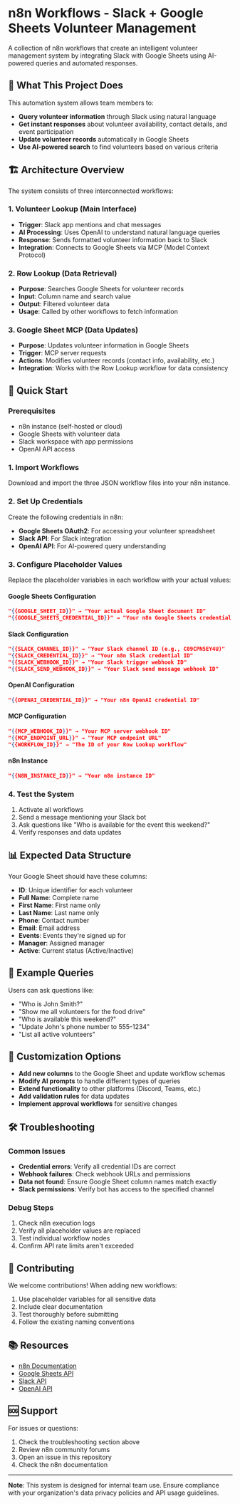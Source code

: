 # n8n Workflows - Slack + Google Sheets Volunteer Management

A collection of n8n workflows that create an intelligent volunteer management system by integrating Slack with Google Sheets using AI-powered queries and automated responses.

## 🎯 **What This Project Does**

This automation system allows team members to:
- **Query volunteer information** through Slack using natural language
- **Get instant responses** about volunteer availability, contact details, and event participation
- **Update volunteer records** automatically in Google Sheets
- **Use AI-powered search** to find volunteers based on various criteria

## 🏗️ **Architecture Overview**

The system consists of three interconnected workflows:

### 1. **Volunteer Lookup** (Main Interface)
- **Trigger**: Slack app mentions and chat messages
- **AI Processing**: Uses OpenAI to understand natural language queries
- **Response**: Sends formatted volunteer information back to Slack
- **Integration**: Connects to Google Sheets via MCP (Model Context Protocol)

### 2. **Row Lookup** (Data Retrieval)
- **Purpose**: Searches Google Sheets for volunteer records
- **Input**: Column name and search value
- **Output**: Filtered volunteer data
- **Usage**: Called by other workflows to fetch information

### 3. **Google Sheet MCP** (Data Updates)
- **Purpose**: Updates volunteer information in Google Sheets
- **Trigger**: MCP server requests
- **Actions**: Modifies volunteer records (contact info, availability, etc.)
- **Integration**: Works with the Row Lookup workflow for data consistency

## 🚀 **Quick Start**

### Prerequisites
- n8n instance (self-hosted or cloud)
- Google Sheets with volunteer data
- Slack workspace with app permissions
- OpenAI API access

### 1. Import Workflows
Download and import the three JSON workflow files into your n8n instance.

### 2. Set Up Credentials
Create the following credentials in n8n:
- **Google Sheets OAuth2**: For accessing your volunteer spreadsheet
- **Slack API**: For Slack integration
- **OpenAI API**: For AI-powered query understanding

### 3. Configure Placeholder Values
Replace the placeholder variables in each workflow with your actual values:

#### Google Sheets Configuration
```json
"{{GOOGLE_SHEET_ID}}" → "Your actual Google Sheet document ID"
"{{GOOGLE_SHEETS_CREDENTIAL_ID}}" → "Your n8n Google Sheets credential ID"
```

#### Slack Configuration
```json
"{{SLACK_CHANNEL_ID}}" → "Your Slack channel ID (e.g., C09CPN5EY4U)"
"{{SLACK_CREDENTIAL_ID}}" → "Your n8n Slack credential ID"
"{{SLACK_WEBHOOK_ID}}" → "Your Slack trigger webhook ID"
"{{SLACK_SEND_WEBHOOK_ID}}" → "Your Slack send message webhook ID"
```

#### OpenAI Configuration
```json
"{{OPENAI_CREDENTIAL_ID}}" → "Your n8n OpenAI credential ID"
```

#### MCP Configuration
```json
"{{MCP_WEBHOOK_ID}}" → "Your MCP server webhook ID"
"{{MCP_ENDPOINT_URL}}" → "Your MCP endpoint URL"
"{{WORKFLOW_ID}}" → "The ID of your Row Lookup workflow"
```

#### n8n Instance
```json
"{{N8N_INSTANCE_ID}}" → "Your n8n instance ID"
```

### 4. Test the System
1. Activate all workflows
2. Send a message mentioning your Slack bot
3. Ask questions like "Who is available for the event this weekend?"
4. Verify responses and data updates

## 📊 **Expected Data Structure**

Your Google Sheet should have these columns:
- **ID**: Unique identifier for each volunteer
- **Full Name**: Complete name
- **First Name**: First name only
- **Last Name**: Last name only
- **Phone**: Contact number
- **Email**: Email address
- **Events**: Events they're signed up for
- **Manager**: Assigned manager
- **Active**: Current status (Active/Inactive)

## 💬 **Example Queries**

Users can ask questions like:
- "Who is John Smith?"
- "Show me all volunteers for the food drive"
- "Who is available this weekend?"
- "Update John's phone number to 555-1234"
- "List all active volunteers"

## 🔧 **Customization Options**

- **Add new columns** to the Google Sheet and update workflow schemas
- **Modify AI prompts** to handle different types of queries
- **Extend functionality** to other platforms (Discord, Teams, etc.)
- **Add validation rules** for data updates
- **Implement approval workflows** for sensitive changes

## 🛠️ **Troubleshooting**

### Common Issues
- **Credential errors**: Verify all credential IDs are correct
- **Webhook failures**: Check webhook URLs and permissions
- **Data not found**: Ensure Google Sheet column names match exactly
- **Slack permissions**: Verify bot has access to the specified channel

### Debug Steps
1. Check n8n execution logs
2. Verify all placeholder values are replaced
3. Test individual workflow nodes
4. Confirm API rate limits aren't exceeded

## 🤝 **Contributing**

We welcome contributions! When adding new workflows:
1. Use placeholder variables for all sensitive data
2. Include clear documentation
3. Test thoroughly before submitting
4. Follow the existing naming conventions

## 📚 **Resources**

- [n8n Documentation](https://docs.n8n.io/)
- [Google Sheets API](https://developers.google.com/sheets/api)
- [Slack API](https://api.slack.com/)
- [OpenAI API](https://platform.openai.com/docs)

## 🆘 **Support**

For issues or questions:
1. Check the troubleshooting section above
2. Review n8n community forums
3. Open an issue in this repository
4. Check the n8n documentation

---

**Note**: This system is designed for internal team use. Ensure compliance with your organization's data privacy policies and API usage guidelines. 